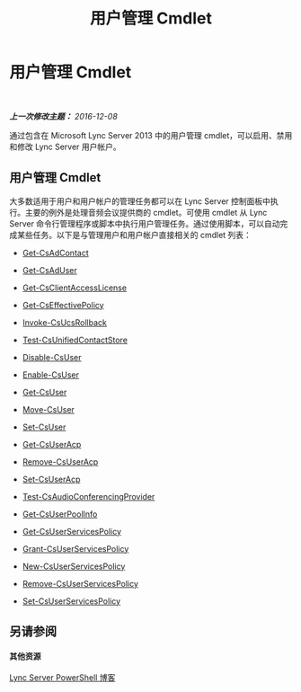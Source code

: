 ﻿---
title: 用户管理 Cmdlet
TOCTitle: 用户管理 Cmdlet
ms:assetid: 85312f3f-28e8-421c-b94c-e6ead1f5f755
ms:mtpsurl: https://technet.microsoft.com/zh-cn/library/Gg398677(v=OCS.15)
ms:contentKeyID: 49313489
ms.date: 12/10/2016
mtps_version: v=OCS.15
ms.translationtype: HT
---

# 用户管理 Cmdlet

 

_**上一次修改主题：** 2016-12-08_

通过包含在 Microsoft Lync Server 2013 中的用户管理 cmdlet，可以启用、禁用和修改 Lync Server 用户帐户。

## 用户管理 Cmdlet

大多数适用于用户和用户帐户的管理任务都可以在 Lync Server 控制面板中执行。主要的例外是处理音频会议提供商的 cmdlet。可使用 cmdlet 从 Lync Server 命令行管理程序或脚本中执行用户管理任务。通过使用脚本，可以自动完成某些任务。以下是与管理用户和用户帐户直接相关的 cmdlet 列表：

  - [Get-CsAdContact](https://docs.microsoft.com/en-us/powershell/module/skype/Get-CsAdContact)

  - [Get-CsAdUser](https://docs.microsoft.com/en-us/powershell/module/skype/Get-CsAdUser)

  - [Get-CsClientAccessLicense](https://docs.microsoft.com/en-us/powershell/module/skype/Get-CsClientAccessLicense)

  - [Get-CsEffectivePolicy](https://docs.microsoft.com/en-us/powershell/module/skype/Get-CsEffectivePolicy)

  - [Invoke-CsUcsRollback](https://docs.microsoft.com/en-us/powershell/module/skype/Invoke-CsUcsRollback)

  - [Test-CsUnifiedContactStore](https://docs.microsoft.com/en-us/powershell/module/skype/Test-CsUnifiedContactStore)

  - [Disable-CsUser](https://docs.microsoft.com/en-us/powershell/module/skype/Disable-CsUser)

  - [Enable-CsUser](https://docs.microsoft.com/en-us/powershell/module/skype/Enable-CsUser)

  - [Get-CsUser](https://docs.microsoft.com/en-us/powershell/module/skype/Get-CsUser)

  - [Move-CsUser](https://docs.microsoft.com/en-us/powershell/module/skype/Move-CsUser)

  - [Set-CsUser](https://docs.microsoft.com/en-us/powershell/module/skype/Set-CsUser)

  - [Get-CsUserAcp](https://docs.microsoft.com/en-us/powershell/module/skype/Get-CsUserAcp)

  - [Remove-CsUserAcp](https://docs.microsoft.com/en-us/powershell/module/skype/Remove-CsUserAcp)

  - [Set-CsUserAcp](https://docs.microsoft.com/en-us/powershell/module/skype/Set-CsUserAcp)

  - [Test-CsAudioConferencingProvider](https://docs.microsoft.com/en-us/powershell/module/skype/Test-CsAudioConferencingProvider)

  - [Get-CsUserPoolInfo](https://docs.microsoft.com/en-us/powershell/module/skype/Get-CsUserPoolInfo)

  - [Get-CsUserServicesPolicy](https://docs.microsoft.com/en-us/powershell/module/skype/Get-CsUserServicesPolicy)

  - [Grant-CsUserServicesPolicy](https://docs.microsoft.com/en-us/powershell/module/skype/Grant-CsUserServicesPolicy)

  - [New-CsUserServicesPolicy](https://docs.microsoft.com/en-us/powershell/module/skype/New-CsUserServicesPolicy)

  - [Remove-CsUserServicesPolicy](https://docs.microsoft.com/en-us/powershell/module/skype/Remove-CsUserServicesPolicy)

  - [Set-CsUserServicesPolicy](https://docs.microsoft.com/en-us/powershell/module/skype/Set-CsUserServicesPolicy)

## 另请参阅

#### 其他资源

[Lync Server PowerShell 博客](http://go.microsoft.com/fwlink/?linkid=203150%26clcid=0x804)

